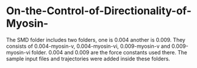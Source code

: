 # On-the-Control-of-Directionality-of-Myosin-
The SMD folder includes two folders, one is 0.004 another is 0.009. They consists of 0.004-myosin-v, 0.004-myosin-vi, 0.009-myosin-v and 0.009-myosin-vi folder. 0.004 and 0.009 are the force constants used there. The sample input files and trajectories were added inside these folders.
